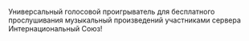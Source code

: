 Универсальный голосовой проигрыватель для бесплатного прослушивания музыкальный произведений участниками сервера Интернациональный Союз!
